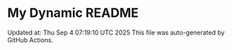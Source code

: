 # My Dynamic README
Updated at: Thu Sep  4 07:19:10 UTC 2025
This file was auto-generated by GitHub Actions.
